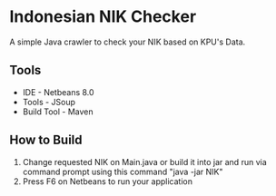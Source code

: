 Indonesian NIK Checker
===========
A simple Java crawler to check your NIK based on KPU's Data. 

Tools
-------------------
* IDE - Netbeans 8.0
* Tools - JSoup
* Build Tool - Maven

How to Build
-------------------
1. Change requested NIK on Main.java or build it into jar and run via command prompt using this command "java -jar NIK"       
2. Press F6 on Netbeans to run your application